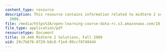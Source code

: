 ```yaml
---
content_type: resource
description: This resource contains information related to midterm 2 solutions, fall
  2009.
file: /media/https%3A/open-learning-course-data-rc.s3.amazonaws.com/18-440-probability-and-random-variables-spring-2014/29c7b6768729b8c8f1e409ccf87484d4_MIT18_440S14_mid2_2009_sol.pdf
file_type: application/pdf
resourcetype: Document
title: 18.440 Midterm 2 Solutions, Fall 2009
uid: 29c7b676-8729-b8c8-f1e4-09ccf87484d4
---
```

